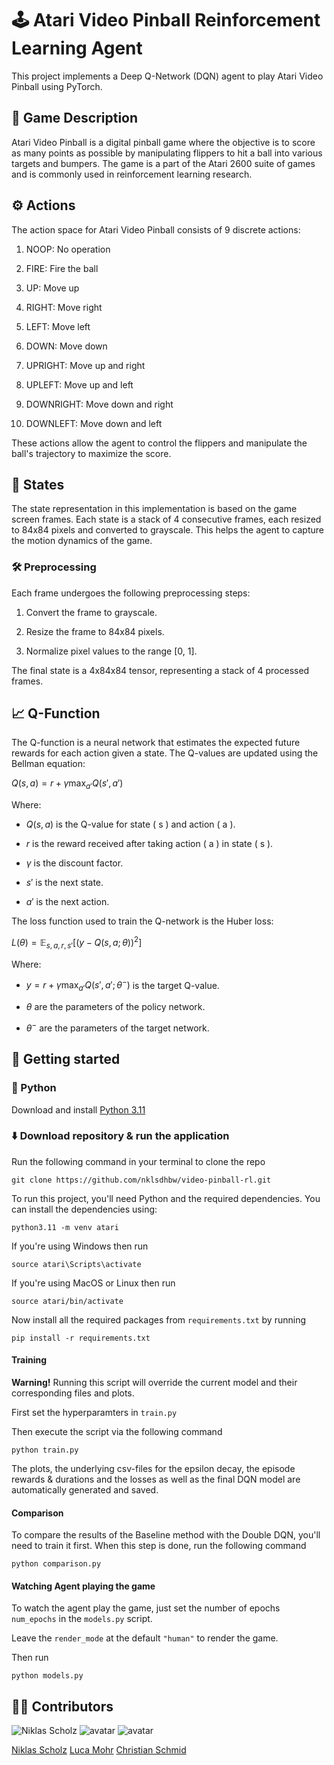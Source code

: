 # 🕹️ Atari Video Pinball Reinforcement Learning Agent

  

  

This project implements a Deep Q-Network (DQN) agent to play Atari Video Pinball using PyTorch.

  

  

## 📖 Game Description

  

  

Atari Video Pinball is a digital pinball game where the objective is to score as many points as possible by manipulating flippers to hit a ball into various targets and bumpers. The game is a part of the Atari 2600 suite of games and is commonly used in reinforcement learning research.

  

  

## ⚙️ Actions

  

  

The action space for Atari Video Pinball consists of 9 discrete actions:

  

  

1. NOOP: No operation

  

2. FIRE: Fire the ball

  

3. UP: Move up

  

4. RIGHT: Move right

  

5. LEFT: Move left

  

6. DOWN: Move down

  

7. UPRIGHT: Move up and right

  

8. UPLEFT: Move up and left

  

9. DOWNRIGHT: Move down and right

  

10. DOWNLEFT: Move down and left

  

  

These actions allow the agent to control the flippers and manipulate the ball's trajectory to maximize the score.

  

  

## 🧮 States

  

  

The state representation in this implementation is based on the game screen frames. Each state is a stack of 4 consecutive frames, each resized to 84x84 pixels and converted to grayscale. This helps the agent to capture the motion dynamics of the game.

  

  

### 🛠️ Preprocessing

  

  

Each frame undergoes the following preprocessing steps:

  

  

1. Convert the frame to grayscale.

  

2. Resize the frame to 84x84 pixels.

  

3. Normalize pixel values to the range [0, 1].

  

  

The final state is a 4x84x84 tensor, representing a stack of 4 processed frames.

  

  

## 📈 Q-Function

  

  

The Q-function is a neural network that estimates the expected future rewards for each action given a state. The Q-values are updated using the Bellman equation:

  

  

$Q(s, a) = r + \gamma  \max_{a'} Q(s', a')$

  

  

Where:

  

- $Q(s, a)$ is the Q-value for state \( s \) and action \( a \).

  

- $r$ is the reward received after taking action \( a \) in state \( s \).

  

- $\gamma$ is the discount factor.

  

- $s'$ is the next state.

  

- $a'$ is the next action.

  

  

The loss function used to train the Q-network is the Huber loss:

  

  

$L(\theta) = \mathbb{E}_{s, a, r, s'} \left[ \left( y - Q(s, a; \theta) \right)^2  \right]$

  

  

Where:

  

- $y = r + \gamma  \max_{a'} Q(s', a'; \theta^{-})$ is the target Q-value.

  

- $\theta$ are the parameters of the policy network.

  

- $\theta^{-}$ are the parameters of the target network.

  

  

## 🚀 Getting started

  

### 🐍 Python

  

[](https://github.com/nklsdhbw/election-manifestos-analysis#-python)

  

Download and install [Python 3.11](https://www.python.org/downloads/)

  

### ⬇️ Download repository & run the application

Run the following command in your terminal to clone the repo

  

	git clone https://github.com/nklsdhbw/video-pinball-rl.git

  

To run this project, you'll need Python and the required dependencies. You can install the dependencies using:

  

	python3.11 -m venv atari

  

  

If you're using Windows then run

  

	source atari\Scripts\activate

  

If you're using MacOS or Linux then run

  

	source atari/bin/activate

Now install all the required packages from `requirements.txt` by running


	pip install -r requirements.txt


  

#### Training

<b> Warning!</b> Running this script will override the current model and their corresponding files and plots.

  

First set the hyperparamters in `train.py`

Then execute the script via the following command

  

	python train.py

The plots, the underlying csv-files for the epsilon decay, the episode rewards & durations and the losses as well as the final DQN model are automatically generated and saved.

#### Comparison

To compare the results of the Baseline method with the Double DQN, you'll need to train it first. When this step is done, run the following command

  

	python comparison.py

  

#### Watching Agent playing the game

To watch the agent play the game, just set the number of epochs `num_epochs` in the `models.py` script.

Leave the `render_mode` at the default `"human"` to render the game.

Then run


	python models.py


## ✍🏼 Contributors
![Niklas Scholz](https://images.weserv.nl/?url=avatars.githubusercontent.com/u/96066220?v=4&h=100&w=100&fit=cover&mask=circle&maxage=7d) ![avatar](https://images.weserv.nl/?url=avatars.githubusercontent.com/u/96065475?v=4&h=100&w=100&fit=cover&mask=circle&maxage=7d) ![avatar](https://images.weserv.nl/?url=avatars.githubusercontent.com/u/28670581?v=4&h=100&w=100&fit=cover&mask=circle&maxage=7d) 

[Niklas Scholz](https://github.com/nklsdhbw?tab=repositories) [Luca Mohr](https://github.com/Luca2732) [Christian Schmid](https://github.com/chris017) 